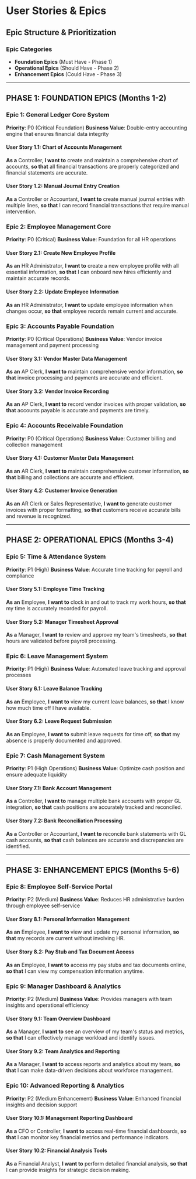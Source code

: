 # User Stories & Epics

## Epic Structure & Prioritization

### Epic Categories
- **Foundation Epics** (Must Have - Phase 1)
- **Operational Epics** (Should Have - Phase 2) 
- **Enhancement Epics** (Could Have - Phase 3)

---

## PHASE 1: FOUNDATION EPICS (Months 1-2)

### Epic 1: General Ledger Core System
**Priority**: P0 (Critical Foundation)
**Business Value**: Double-entry accounting engine that ensures financial data integrity

#### User Story 1.1: Chart of Accounts Management
**As a** Controller, **I want to** create and maintain a comprehensive chart of accounts, **so that** all financial transactions are properly categorized and financial statements are accurate.

#### User Story 1.2: Manual Journal Entry Creation
**As a** Controller or Accountant, **I want to** create manual journal entries with multiple lines, **so that** I can record financial transactions that require manual intervention.

### Epic 2: Employee Management Core
**Priority**: P0 (Critical)
**Business Value**: Foundation for all HR operations

#### User Story 2.1: Create New Employee Profile
**As an** HR Administrator, **I want to** create a new employee profile with all essential information, **so that** I can onboard new hires efficiently and maintain accurate records.

#### User Story 2.2: Update Employee Information
**As an** HR Administrator, **I want to** update employee information when changes occur, **so that** employee records remain current and accurate.

### Epic 3: Accounts Payable Foundation
**Priority**: P0 (Critical Operations)
**Business Value**: Vendor invoice management and payment processing

#### User Story 3.1: Vendor Master Data Management
**As an** AP Clerk, **I want to** maintain comprehensive vendor information, **so that** invoice processing and payments are accurate and efficient.

#### User Story 3.2: Vendor Invoice Recording
**As an** AP Clerk, **I want to** record vendor invoices with proper validation, **so that** accounts payable is accurate and payments are timely.

### Epic 4: Accounts Receivable Foundation
**Priority**: P0 (Critical Operations)
**Business Value**: Customer billing and collection management

#### User Story 4.1: Customer Master Data Management
**As an** AR Clerk, **I want to** maintain comprehensive customer information, **so that** billing and collections are accurate and efficient.

#### User Story 4.2: Customer Invoice Generation
**As an** AR Clerk or Sales Representative, **I want to** generate customer invoices with proper formatting, **so that** customers receive accurate bills and revenue is recognized.

---

## PHASE 2: OPERATIONAL EPICS (Months 3-4)

### Epic 5: Time & Attendance System
**Priority**: P1 (High)
**Business Value**: Accurate time tracking for payroll and compliance

#### User Story 5.1: Employee Time Tracking
**As an** Employee, **I want to** clock in and out to track my work hours, **so that** my time is accurately recorded for payroll.

#### User Story 5.2: Manager Timesheet Approval
**As a** Manager, **I want to** review and approve my team's timesheets, **so that** hours are validated before payroll processing.

### Epic 6: Leave Management System
**Priority**: P1 (High)
**Business Value**: Automated leave tracking and approval processes

#### User Story 6.1: Leave Balance Tracking
**As an** Employee, **I want to** view my current leave balances, **so that** I know how much time off I have available.

#### User Story 6.2: Leave Request Submission
**As an** Employee, **I want to** submit leave requests for time off, **so that** my absence is properly documented and approved.

### Epic 7: Cash Management System
**Priority**: P1 (High Operations)
**Business Value**: Optimize cash position and ensure adequate liquidity

#### User Story 7.1: Bank Account Management
**As a** Controller, **I want to** manage multiple bank accounts with proper GL integration, **so that** cash positions are accurately tracked and reconciled.

#### User Story 7.2: Bank Reconciliation Processing
**As a** Controller or Accountant, **I want to** reconcile bank statements with GL cash accounts, **so that** cash balances are accurate and discrepancies are identified.

---

## PHASE 3: ENHANCEMENT EPICS (Months 5-6)

### Epic 8: Employee Self-Service Portal
**Priority**: P2 (Medium)
**Business Value**: Reduces HR administrative burden through employee self-service

#### User Story 8.1: Personal Information Management
**As an** Employee, **I want to** view and update my personal information, **so that** my records are current without involving HR.

#### User Story 8.2: Pay Stub and Tax Document Access
**As an** Employee, **I want to** access my pay stubs and tax documents online, **so that** I can view my compensation information anytime.

### Epic 9: Manager Dashboard & Analytics
**Priority**: P2 (Medium)
**Business Value**: Provides managers with team insights and operational efficiency

#### User Story 9.1: Team Overview Dashboard
**As a** Manager, **I want to** see an overview of my team's status and metrics, **so that** I can effectively manage workload and identify issues.

#### User Story 9.2: Team Analytics and Reporting
**As a** Manager, **I want to** access reports and analytics about my team, **so that** I can make data-driven decisions about workforce management.

### Epic 10: Advanced Reporting & Analytics
**Priority**: P2 (Medium Enhancement)
**Business Value**: Enhanced financial insights and decision support

#### User Story 10.1: Management Reporting Dashboard
**As a** CFO or Controller, **I want to** access real-time financial dashboards, **so that** I can monitor key financial metrics and performance indicators.

#### User Story 10.2: Financial Analysis Tools
**As a** Financial Analyst, **I want to** perform detailed financial analysis, **so that** I can provide insights for strategic decision making.
